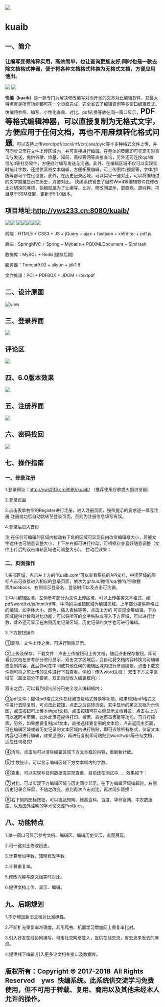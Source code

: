 


![](https://github.com/yws233/yws-Kuaib/tree/master/images/kuaib_logo.png)
# kuaib
## 一、简介

### 让编写变得纯粹实用，高效简单，也让查询更加友好;同时也是一款去除文档格式神器，便于将各种文档格式转换为无格式文档，方便应用他出。

![](https://github.com/yws233/yws-Kuaib/blob/master/images/head1.png)&nbsp;![](https://github.com/yws233/yws-Kuaib/tree/master/images/head03.png)

<strong>快编（kuaib）</strong>是一款专门为解决修改编写对而开发的文本对比编辑软件，其最大特点就是所有功能都可在一个页面完成，完全省去了编辑查询等多窗口编辑模式。快编将参照、编写、个性化查重、对比、pdf转换等放在同一窗口显示，<strong style="font-size:24px">PDF等格式编辑神器，可以直接复制为无格式文字，方便应用于任何文档，再也不用麻烦转化格式问题</strong>。可以支持上传word/pdf/excel/rtf/txt/java/py/c等十多种格式文件上传，并可同步显示在文件上传区域内，并可直接进行编辑。在整体的页面即可实现实时查询与发送，提供谷歌、维基、知网、高校官网等直接查询，另外还可连接qq/微信/git等社交软件，方便随时编写发送与沟通。此外，在编辑区域不仅可以实现实时统计字数，还提供富裕文本编辑，方便拓展编辑，可上传图片/视频等，字体/排版等都可个性化设置。此外，在历史记录区域，可以实现一键对比，可以将编辑过的文字直接显示在历史，方便对比。
快编系统省去了目前Word等编辑软件在修改比对切换的麻烦，快编就是为了让编写、比对、修改同显示，更直观、更纯粹。项目基于SSM框架，更新于5.1.0版本。

## 项目地址:http://yws233.cn:8080/kuaib/

![](https://github.com/yws233/yws-Kuaib/tree/master/images/head02.png)![](https://github.com/yws233/yws-Kuaib/tree/master/images/head04.png)
![](https://github.com/yws233/yws-Kuaib/tree/master/images/head05.png)![](https://github.com/yws233/yws-Kuaib/tree/master/images/head06.png)![](https://github.com/yws233/yws-Kuaib/tree/master/images/head07.png)![](https://github.com/yws233/yws-Kuaib/tree/master/images/head09.png)![](https://github.com/yws233/yws-Kuaib/tree/master/images/head11.png)

前端：HTML5 + CSS3 + JS + jQuery + ajax + fastjson + xhEditer + pdf.js

后端：SpringMVC + Spring + Mybatis + POIXMLDocument + SimHash

数据库：MySQL + Redis(缓存后期)

服务器：Tomcat9.02 + aliyun + jdk1.8

文件处理：POI + PDFBOX + JDOM + itextpdf

## 二、设计原图

![view](https://github.com/yws233/yws-Kuaib/blob/master/images/kuaib.png)

## 三、登录界面

![](https://github.com/yws233/yws-Kuaib/blob/master/images/login.png)

## 评论区

![](https://github.com/yws233/yws-Kuaib/blob/master/images/commit.png)

## 四、6.0版本效果

![](https://github.com/yws233/yws-Kuaib/blob/master/images/main.png)

## 五、注册界面

![](https://github.com/yws233/yws-Kuaib/blob/master/images/register.png)

## 六、密码找回

![](https://github.com/yws233/yws-Kuaib/blob/master/images/backpass.png)

## 七、操作指南


### 一、登录注册
1.登录网址：http://yws233.cn:8080/kuaib/ （推荐使用谷歌或火狐浏览器）

2.登录页面

3.点击表单右侧的Register进行注册，进入注册页面，按照提示的要求逐一填写注册,注册成功后自动跳转至登录页面，否则为注册信息填写有误。

4.登录后进入首页
   
注:在任何可编辑的区域内拉动右下角的区域可实现自由改变编辑框大小，若被文字遮住也可随意调整大小，上下左右都可进行拉动，可根据自身喜好随意调整（文件上传后的双击编辑区域也可调整大小）。
拉动后效果： 

### 二、页面操作

1.头部区域，点击左上方的“Kuaib.com”可以查看系统的API文档，中间区域的图标点击可直接进入相应的登录页面，依次为github/微信/qq/推特/谷歌搜索/facebook，右侧显示登录名、登录时间以及点击可注销。

2.中间编辑区域，左侧参考部分为文件上传区域，可以上传各类文本格式，如pdf/word/txt/js/html/rtf等，中间的主编辑区域为编辑区域，上半部分提供带格式的编辑，如字体大小、颜色、插入表格等等，点击上方的 可实现全屏编辑。下方区域提供计数和对比功能，可以将所写的文字粘贴或写入下方区域，可以进行计数，此外还可显示在右侧历史记录区域，历史记录的文字也可进行编辑。

3.下方按钮操作

①删除：文件上传之后，可进行删除显示。

②上传及保存、下载文件：点击上传按钮可上传文档，随后点击保存按钮，即可看到文档在参考部分进行显示，双击文字区域后，会自动将文档内容转换为可编辑或复制内容，此后你可在中间或其他任何的编辑区域内进行参照编辑。点击下载文件则可将之前上传的文件进行下载查看。例如：传入word文档：
双击下方文字区域前（超出部分不要紧，双击自动收入编辑框内）：

双击之后，可以看到超出部分已完全收入编辑框内：

③pdf文件：提供pdf格式文件在线阅览及格式转换等功能。如果想对pdf格式文件进行去除复制，可点击此按钮，点击之后跳转页面，其中显示的英文文档为示例图，点击按钮可上传本地pdf文档，点击按钮可在右侧显示文档目录，点击右上方可以返回主页面，此外此页还提供打印、搜索、直达页首页尾等功能，可自行探索，另外，如果想要复制pdf文本，直接选择要复制的文本后，点击返回主页面，可在编辑区域或者历史记录的文本区域内进行粘贴，即可去除所有格式，仅留文本内容也可进行编辑，效果见图3，再进行复制即可粘贴到word/wps等任何文档，适应任何格式!

④清除，点击后可以清除编辑区域下方文本框的内容，重新新计数。

⑤字数统计，可以显示编辑区域下方文本框内的字数。

⑥查重，可以实现与任何数据库实现查重，目前还在测试中...，效果如下：

⑦对比，可以实现下方编辑区域与历史同步显示，在下方编辑区域编辑时，右侧历史记录会保留，不随之改变，直到再次点击对比，再次同步替换：

⑧右下侧的图标按钮，可以直达知网、维基百科、百度、华师官网、中农数据库、以及国外注明的学术论文库ProQues。

## 八、功能特点

1.单一窗口可显示参考文档、编辑区、编辑历史显示，直观展现。

2.可一键对比修改历史。

3.计算增加字数，知晓修改字数。

4.计算重复率。

5.修改内容与原文档实时对比。

6.提供文档上传、显示、编辑。

## 九、后期规划

1.不断增加新旧文档对比准确性。

2.不断扩充重复率准确度，利用爬虫、机器学习增加网上重复率比对。

3.引入好友在线协同编写，可用社交网络登入，提供在线交流，省去发来发去的麻烦。

4.提供线下编辑,引入更多论文相关接口及数据库。

## 版权所有：Copyright © 2017-2018  All Rights Reserved  yws 快编系统。此系统供交流学习免费使用，但不可用于转载、复用、商用以及其他未经本人允许的操作。

















